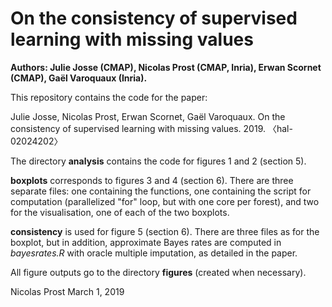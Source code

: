 # On the consistency of supervised learning with missing values

**Authors: Julie Josse (CMAP), Nicolas Prost (CMAP, Inria), Erwan Scornet (CMAP), Gaël Varoquaux (Inria).**

This repository contains the code for the paper:

Julie Josse, Nicolas Prost, Erwan Scornet, Gaël Varoquaux. On the consistency of supervised learning with missing values. 2019. 〈hal-02024202〉

The directory **analysis** contains the code for figures 1 and 2 (section 5).

**boxplots** corresponds to figures 3 and 4 (section 6). There are three separate files: one containing the functions, one containing the script for computation (parallelized "for" loop, but with one core per forest), and two for the visualisation, one of each of the two boxplots.

**consistency** is used for figure 5 (section 6). There are three files as for the boxplot, but in addition, approximate Bayes rates are computed in *bayesrates.R* with oracle multiple imputation, as detailed in the paper. 

All figure outputs go to the directory **figures** (created when necessary).

Nicolas Prost
March 1, 2019
